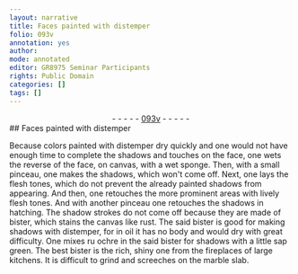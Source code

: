 ```yaml
---
layout: narrative
title: Faces painted with distemper
folio: 093v
annotation: yes
author:
mode: annotated
editor: GR8975 Seminar Participants
rights: Public Domain
categories: []
tags: []
---
```


 <div class="folio" align="center">- - - - - <a href="http://gallica.bnf.fr/ark:/12148/btv1b10500001g/f192.image" target="_blank">093v</a> - - - - - </div>    
## Faces painted with distemper

 
 Because colors painted with distemper dry quickly and one would not have enough time to complete the shadows and touches on the face, one wets the reverse of the face, on canvas, with a wet sponge. Then, with a small pinceau, one makes the shadows, which won't come off. Next, one lays the flesh tones, which do not prevent the already painted shadows from appearing. And then, one retouches the more prominent areas with lively flesh tones. And with another pinceau one retouches the shadows in hatching. The shadow strokes do not come off because they are made of bister, which stains the canvas like rust. The said bister is good for making shadows with distemper, for in oil it has no body and would dry with great difficulty. One mixes ru ochre in the said bister for shadows with a little sap green. The best bister is the rich, shiny one from the fireplaces of large kitchens. It is difficult to grind and screeches on the marble slab. 
 